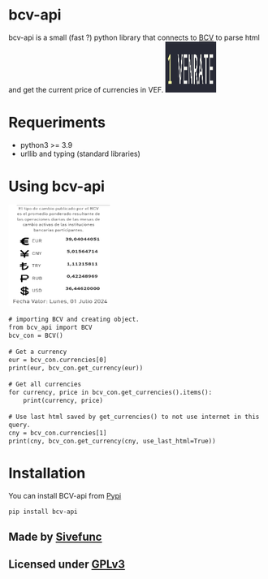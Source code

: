 # bcv-api
bcv-api is a small (fast ?) python library that connects to
[BCV](https://www.bcv.org.ve) to parse html and get the current price of
currencies in VEF. 
<img
    src="readme_res/logo.png"
    alt="bcv logo"
    width="100"
    height="100"/>

# Requeriments
- python3 >= 3.9
- urllib and typing (standard libraries)

# Using bcv-api
<img
    src="readme_res/exchange-rates.png"
    alt="exchange rates"
    width="200"
    height="200"/>

```python3
# importing BCV and creating object.
from bcv_api import BCV
bcv_con = BCV()

# Get a currency
eur = bcv_con.currencies[0]
print(eur, bcv_con.get_currency(eur))

# Get all currencies
for currency, price in bcv_con.get_currencies().items():
    print(currency, price)

# Use last html saved by get_currencies() to not use internet in this query.
cny = bcv_con.currencies[1]
print(cny, bcv_con.get_currency(cny, use_last_html=True))
```

# Installation
You can install BCV-api from [Pypi](https://pypi.org/project/bcv-api/)
```sh
pip install bcv-api
```

## Made by [Sivefunc](https://gitlab.com/sivefunc)
## Licensed under [GPLv3](LICENSE)
